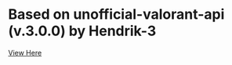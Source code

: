 # Based on unofficial-valorant-api (v.3.0.0) by Hendrik-3 
<a href="https://github.com/Henrik-3/unofficial-valorant-api" target="_blank">View Here</a>
